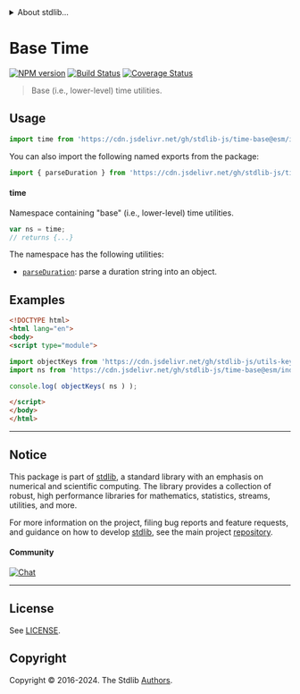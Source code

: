 <!--

@license Apache-2.0

Copyright (c) 2022 The Stdlib Authors.

Licensed under the Apache License, Version 2.0 (the "License");
you may not use this file except in compliance with the License.
You may obtain a copy of the License at

   http://www.apache.org/licenses/LICENSE-2.0

Unless required by applicable law or agreed to in writing, software
distributed under the License is distributed on an "AS IS" BASIS,
WITHOUT WARRANTIES OR CONDITIONS OF ANY KIND, either express or implied.
See the License for the specific language governing permissions and
limitations under the License.

-->


<details>
  <summary>
    About stdlib...
  </summary>
  <p>We believe in a future in which the web is a preferred environment for numerical computation. To help realize this future, we've built stdlib. stdlib is a standard library, with an emphasis on numerical and scientific computation, written in JavaScript (and C) for execution in browsers and in Node.js.</p>
  <p>The library is fully decomposable, being architected in such a way that you can swap out and mix and match APIs and functionality to cater to your exact preferences and use cases.</p>
  <p>When you use stdlib, you can be absolutely certain that you are using the most thorough, rigorous, well-written, studied, documented, tested, measured, and high-quality code out there.</p>
  <p>To join us in bringing numerical computing to the web, get started by checking us out on <a href="https://github.com/stdlib-js/stdlib">GitHub</a>, and please consider <a href="https://opencollective.com/stdlib">financially supporting stdlib</a>. We greatly appreciate your continued support!</p>
</details>

# Base Time

[![NPM version][npm-image]][npm-url] [![Build Status][test-image]][test-url] [![Coverage Status][coverage-image]][coverage-url] <!-- [![dependencies][dependencies-image]][dependencies-url] -->

> Base (i.e., lower-level) time utilities.



<section class="usage">

## Usage

```javascript
import time from 'https://cdn.jsdelivr.net/gh/stdlib-js/time-base@esm/index.mjs';
```

You can also import the following named exports from the package:

```javascript
import { parseDuration } from 'https://cdn.jsdelivr.net/gh/stdlib-js/time-base@esm/index.mjs';
```

#### time

Namespace containing "base" (i.e., lower-level) time utilities.

```javascript
var ns = time;
// returns {...}
```

The namespace has the following utilities:

<!-- <toc pattern="*"> -->

<div class="namespace-toc">

-   <span class="signature">[`parseDuration`][@stdlib/time/base/parse-duration]</span><span class="delimiter">: </span><span class="description">parse a duration string into an object.</span>

</div>

<!-- </toc> -->

</section>

<!-- /.usage -->

<!-- Package notes. Make sure to keep an empty line after the `section` element and another before the `/section` close. -->

<section class="notes">

</section>

<!-- /.notes -->

<section class="examples">

## Examples

<!-- TODO: better examples -->

<!-- eslint no-undef: "error" -->

```html
<!DOCTYPE html>
<html lang="en">
<body>
<script type="module">

import objectKeys from 'https://cdn.jsdelivr.net/gh/stdlib-js/utils-keys@esm/index.mjs';
import ns from 'https://cdn.jsdelivr.net/gh/stdlib-js/time-base@esm/index.mjs';

console.log( objectKeys( ns ) );

</script>
</body>
</html>
```

</section>

<!-- /.examples -->

<!-- Section for related `stdlib` packages. Do not manually edit this section, as it is automatically populated. -->

<section class="related">

</section>

<!-- /.related -->

<!-- Section for all links. Make sure to keep an empty line after the `section` element and another before the `/section` close. -->


<section class="main-repo" >

* * *

## Notice

This package is part of [stdlib][stdlib], a standard library with an emphasis on numerical and scientific computing. The library provides a collection of robust, high performance libraries for mathematics, statistics, streams, utilities, and more.

For more information on the project, filing bug reports and feature requests, and guidance on how to develop [stdlib][stdlib], see the main project [repository][stdlib].

#### Community

[![Chat][chat-image]][chat-url]

---

## License

See [LICENSE][stdlib-license].


## Copyright

Copyright &copy; 2016-2024. The Stdlib [Authors][stdlib-authors].

</section>

<!-- /.stdlib -->

<!-- Section for all links. Make sure to keep an empty line after the `section` element and another before the `/section` close. -->

<section class="links">

[npm-image]: http://img.shields.io/npm/v/@stdlib/time-base.svg
[npm-url]: https://npmjs.org/package/@stdlib/time-base

[test-image]: https://github.com/stdlib-js/time-base/actions/workflows/test.yml/badge.svg?branch=v0.2.0
[test-url]: https://github.com/stdlib-js/time-base/actions/workflows/test.yml?query=branch:v0.2.0

[coverage-image]: https://img.shields.io/codecov/c/github/stdlib-js/time-base/main.svg
[coverage-url]: https://codecov.io/github/stdlib-js/time-base?branch=main

<!--

[dependencies-image]: https://img.shields.io/david/stdlib-js/time-base.svg
[dependencies-url]: https://david-dm.org/stdlib-js/time-base/main

-->

[chat-image]: https://img.shields.io/gitter/room/stdlib-js/stdlib.svg
[chat-url]: https://app.gitter.im/#/room/#stdlib-js_stdlib:gitter.im

[stdlib]: https://github.com/stdlib-js/stdlib

[stdlib-authors]: https://github.com/stdlib-js/stdlib/graphs/contributors

[umd]: https://github.com/umdjs/umd
[es-module]: https://developer.mozilla.org/en-US/docs/Web/JavaScript/Guide/Modules

[deno-url]: https://github.com/stdlib-js/time-base/tree/deno
[deno-readme]: https://github.com/stdlib-js/time-base/blob/deno/README.md
[umd-url]: https://github.com/stdlib-js/time-base/tree/umd
[umd-readme]: https://github.com/stdlib-js/time-base/blob/umd/README.md
[esm-url]: https://github.com/stdlib-js/time-base/tree/esm
[esm-readme]: https://github.com/stdlib-js/time-base/blob/esm/README.md
[branches-url]: https://github.com/stdlib-js/time-base/blob/main/branches.md

[stdlib-license]: https://raw.githubusercontent.com/stdlib-js/time-base/main/LICENSE

<!-- <toc-links> -->

[@stdlib/time/base/parse-duration]: https://github.com/stdlib-js/time-base-parse-duration/tree/esm

<!-- </toc-links> -->

</section>

<!-- /.links -->
